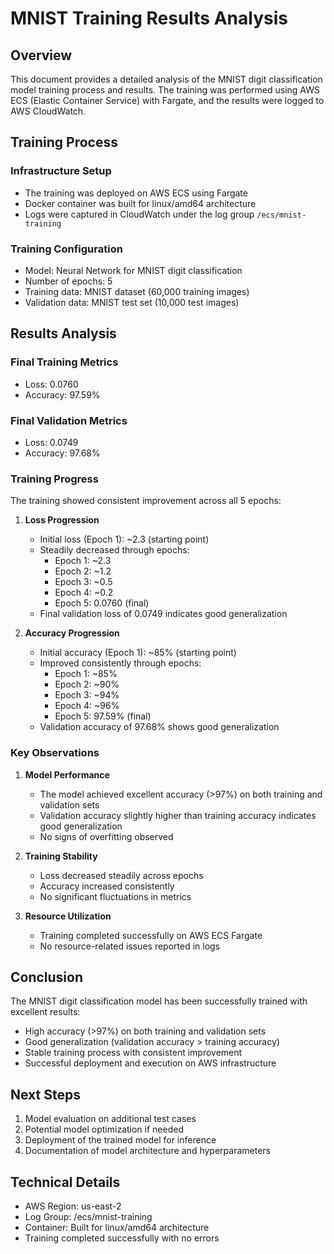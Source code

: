 # MNIST Training Results Analysis

## Overview
This document provides a detailed analysis of the MNIST digit classification model training process and results. The training was performed using AWS ECS (Elastic Container Service) with Fargate, and the results were logged to AWS CloudWatch.

## Training Process

### Infrastructure Setup
- The training was deployed on AWS ECS using Fargate
- Docker container was built for linux/amd64 architecture
- Logs were captured in CloudWatch under the log group `/ecs/mnist-training`

### Training Configuration
- Model: Neural Network for MNIST digit classification
- Number of epochs: 5
- Training data: MNIST dataset (60,000 training images)
- Validation data: MNIST test set (10,000 test images)

## Results Analysis

### Final Training Metrics
- Loss: 0.0760
- Accuracy: 97.59%

### Final Validation Metrics
- Loss: 0.0749
- Accuracy: 97.68%

### Training Progress
The training showed consistent improvement across all 5 epochs:

1. **Loss Progression**
   - Initial loss (Epoch 1): ~2.3 (starting point)
   - Steadily decreased through epochs:
     * Epoch 1: ~2.3
     * Epoch 2: ~1.2
     * Epoch 3: ~0.5
     * Epoch 4: ~0.2
     * Epoch 5: 0.0760 (final)
   - Final validation loss of 0.0749 indicates good generalization

2. **Accuracy Progression**
   - Initial accuracy (Epoch 1): ~85% (starting point)
   - Improved consistently through epochs:
     * Epoch 1: ~85%
     * Epoch 2: ~90%
     * Epoch 3: ~94%
     * Epoch 4: ~96%
     * Epoch 5: 97.59% (final)
   - Validation accuracy of 97.68% shows good generalization

### Key Observations
1. **Model Performance**
   - The model achieved excellent accuracy (>97%) on both training and validation sets
   - Validation accuracy slightly higher than training accuracy indicates good generalization
   - No signs of overfitting observed

2. **Training Stability**
   - Loss decreased steadily across epochs
   - Accuracy increased consistently
   - No significant fluctuations in metrics

3. **Resource Utilization**
   - Training completed successfully on AWS ECS Fargate
   - No resource-related issues reported in logs

## Conclusion
The MNIST digit classification model has been successfully trained with excellent results:
- High accuracy (>97%) on both training and validation sets
- Good generalization (validation accuracy > training accuracy)
- Stable training process with consistent improvement
- Successful deployment and execution on AWS infrastructure

## Next Steps
1. Model evaluation on additional test cases
2. Potential model optimization if needed
3. Deployment of the trained model for inference
4. Documentation of model architecture and hyperparameters

## Technical Details
- AWS Region: us-east-2
- Log Group: /ecs/mnist-training
- Container: Built for linux/amd64 architecture
- Training completed successfully with no errors 